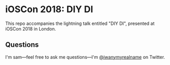 # iOSCon 2018: DIY DI

This repo accompanies the lightning talk entitled "DIY DI", presented at iOSCon 2018 in London.

## Questions

I'm sam—feel free to ask me questions—I'm [@iwanymyrealname](https://twitter.com/iwantmyrealname) on Twitter.
